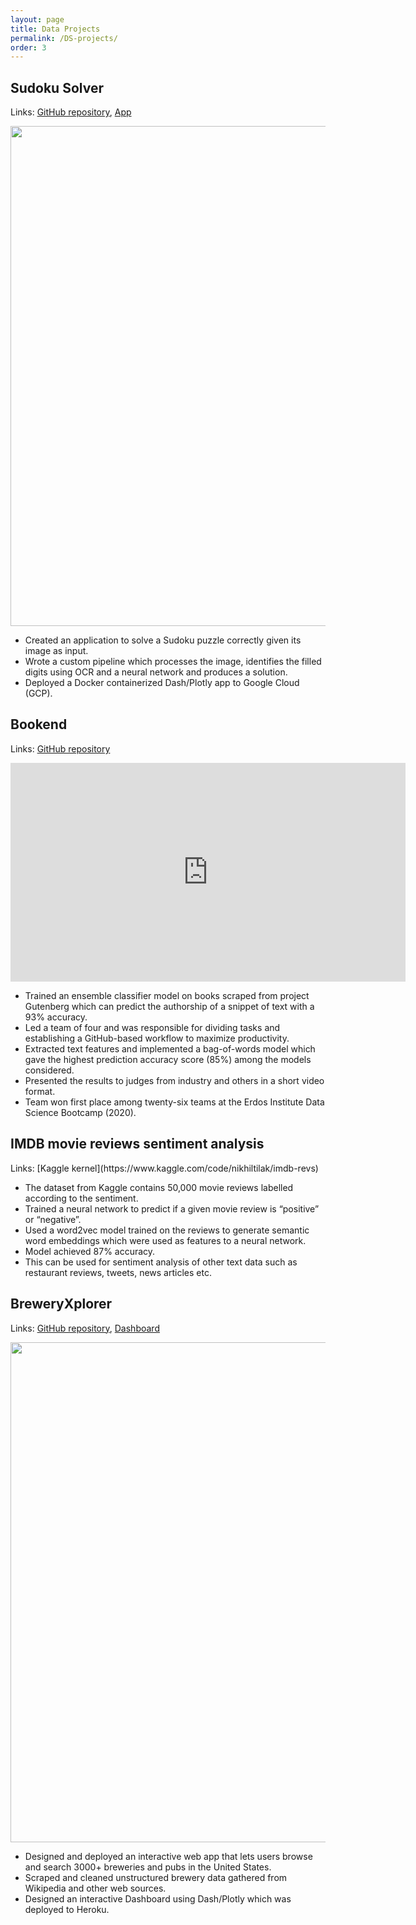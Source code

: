 ```yaml
---
layout: page
title: Data Projects
permalink: /DS-projects/
order: 3
---
```


<h2>Sudoku Solver</h2>

Links: [GitHub repository](https://github.com/NikhilTilak/sudoku-solver), [App](https://sudoku-solver-2ik3k7t6qq-uk.a.run.app/)

<p float="center">
  <img src="../assets/solver_v1.jpg" width="800" />
</p>

* Created an application to solve a Sudoku puzzle correctly given its image as input. 
*	Wrote a custom pipeline which processes the image, identifies the filled digits using OCR and a neural network and produces a solution. 
*	Deployed a Docker containerized Dash/Plotly app to Google Cloud (GCP).

<h2>Bookend</h2>

Links: [GitHub repository](https://github.com/data-dart/bookend)

<iframe width="632" height="350" src="https://www.youtube.com/embed/P1Sq7T9PvP0" title="bookend: a text classifier" frameborder="0" allow="accelerometer; autoplay; clipboard-write; encrypted-media; gyroscope; picture-in-picture" allowfullscreen></iframe>

* Trained an ensemble classifier model on books scraped from project Gutenberg which can predict the authorship of a snippet of text with a 93% accuracy.
* Led a team of four and was responsible for dividing tasks and establishing a GitHub-based workflow to maximize productivity.
* Extracted text features and implemented a bag-of-words model which gave the highest prediction accuracy score (85%) among the models considered.
* Presented the results to judges from industry and others in a short video format.
* Team won first place among twenty-six teams at the Erdos Institute Data Science Bootcamp (2020).


<h2>IMDB movie reviews sentiment analysis</h2>
Links: [Kaggle kernel](https://www.kaggle.com/code/nikhiltilak/imdb-revs)

* The dataset from Kaggle contains 50,000 movie reviews labelled according to the sentiment.
* Trained a neural network to predict if a given movie review is “positive” or “negative”.
* Used a word2vec model trained on the reviews to generate semantic word embeddings which were used as features to a neural network.
* Model achieved 87% accuracy. 
* This can be used for sentiment analysis of other text data such as restaurant reviews, tweets, news articles etc.

<h2>BreweryXplorer</h2>

Links: [GitHub repository](https://github.com/NikhilTilak/BreweryExplorer), [Dashboard](https://brewxplorer2.herokuapp.com/)

<p float="center">
  <img src="../assets/brewxplorer.png" width="800" />
</p>

* Designed and deployed an interactive web app that lets users browse and search 3000+ breweries and pubs in the United States. 
* Scraped and cleaned unstructured brewery data gathered from Wikipedia and other web sources.
*	Designed an interactive Dashboard using Dash/Plotly which was deployed to Heroku.

